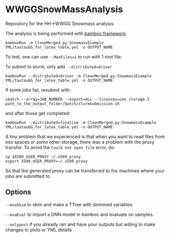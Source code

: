 # WWGGSnowMassAnalysis

Repository for the HH->WWGG Snowmass analysis. 

The analysis is being performed with [bamboo framework](https://bamboo-hep.readthedocs.io/en/latest/).

`bambooRun -m CleanMerged.py:SnowmassExample YML/tautauGG_for_latex_table.yml -o OUTPUT_NAME` 

To test, one can use `--MaxFiles=1` to run with 1 root file.

To submit to slurm, only add `--distributed=driver`

`bambooRun --distributed=driver -m CleanMerged.py:SnowmassExample YML/tautauGG_for_latex_table.yml -o OUTPUT_NAME` 

If some jobs fail, resubmit with: 

`sbatch --array=JOB_NUMBER --export=ALL --licenses=cms_storage:3 path_to_the_output_folder/batch/slurmSubmission.sh`

and after those get completed:

`bambooRun --distributed=finalize -m CleanMerged.py:SnowmassExample YML/tautauGG_for_latex_table.yml -o OUTPUT_NAME `

A tiny problem that we experienced is that when you want to read files from eos spaces or some other storage, there was a problem with the proxy transfer. To avoid the `Could not open file` error, do:

```
cp $X509_USER_PROXY ~/.x509_proxy
export X509_USER_PROXY=~/.x509_proxy
```
So that the generated proxy can be transferred to the machines where your jobs are submitted to. 

## Options 

`--mvaSkim` to skim and make a TTree with skimmed variables.

`--mvaEval` to import a DNN model in bamboo and evaluate on samples.

`--onlypost` if you already ran and have your outputs but willing to make changes to plots or YML details

